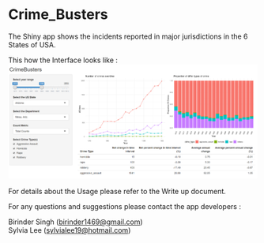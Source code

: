 # Crime_Busters

The Shiny app shows the incidents reported in major jurisdictions in the 6 States of USA.

This how the Interface looks like : <br>
![App_Interface](/figure/CromeBusters_App.PNG)

For details about the Usage please refer to the Write up document.

For any questions and suggestions please contact the app developers :

Birinder Singh (birinder1469@gmail.com) <br>
Sylvia Lee (sylvialee19@hotmail.com)
